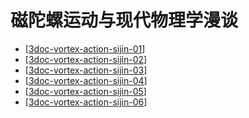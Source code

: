 # 磁陀螺运动与现代物理学漫谈

- [[3doc-vortex-action-sijin-01]]
- [[3doc-vortex-action-sijin-02]]
- [[3doc-vortex-action-sijin-03]]
- [[3doc-vortex-action-sijin-04]]
- [[3doc-vortex-action-sijin-05]]
- [[3doc-vortex-action-sijin-06]]

[//begin]: # "Autogenerated link references for markdown compatibility"
[3doc-vortex-action-sijin-01]: ../vertex-action-sijin/va01/3doc-vortex-action-sijin-01.md "磁陀螺运动与现代物理学漫谈（1）—我为什么要研究磁陀螺运动？ - 知乎"
[3doc-vortex-action-sijin-02]: ../vertex-action-sijin/va02/3doc-vortex-action-sijin-02.md "磁陀螺运动与现代物理学漫谈（2）——我们该如何研究磁陀螺运动？ - 知乎"
[3doc-vortex-action-sijin-03]: ../vertex-action-sijin/va03/3doc-vortex-action-sijin-03.md "磁陀螺运动与现代物理学漫谈（3）——说说磁性起源 - 知乎"
[3doc-vortex-action-sijin-04]: va04/3doc-vortex-action-sijin-04.md "磁陀螺运动与现代物理学漫谈（4）——说说现代物理学的空间与运动 - 知乎"
[3doc-vortex-action-sijin-05]: va05/3doc-vortex-action-sijin-05.md "磁陀螺运动与现代物理学漫谈（5）—现代磁学研究物理模型定理 - 知乎"
[3doc-vortex-action-sijin-06]: va06/3doc-vortex-action-sijin-06.md "磁陀螺运动与现代物理学漫谈（6）——重论法拉第力线 ——对法拉第磁力线形成物理原理及其应用的探讨 - 知乎"
[//end]: # "Autogenerated link references"